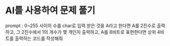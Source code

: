 # AI를 사용하여 문제 풀기  
  
prompt : 0~255 사이의 수를 char로 입력 받은 것을 A라고 한다면 A를 2진수로 출력하고, 그 2진수에서 1의 개수가 몇 개인지 출력하고, A를 8비트로 표현한다면 상위 4비트를 출력하는 코드를 작성해줘

